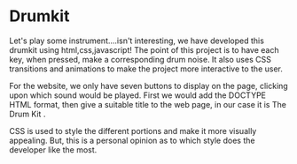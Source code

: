 # Drumkit
Let's play some instrument....isn't interesting, we have developed this drumkit using html,css,javascript!
The point of this project is to have each key, when pressed, make a corresponding drum noise. It also uses CSS transitions and animations to make the project more interactive to the user. 

For the website, we only have seven buttons to display on the page, clicking upon which sound would be played. First we would add the DOCTYPE HTML format, then give a suitable title to the web page, in our case it is The Drum Kit .

CSS is used to style the different portions and make it more visually appealing. But, this is a personal opinion as to which style does the developer like the most.


